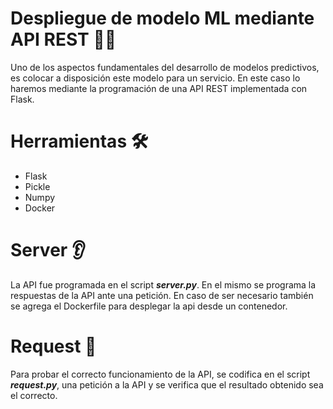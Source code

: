# Despliegue de modelo ML mediante API REST  🧑‍💻

Uno de los aspectos fundamentales del desarrollo de modelos predictivos, es colocar a disposición este modelo para un servicio. En este caso lo haremos mediante la programación de una API REST implementada con Flask. 

# Herramientas  🛠️

* Flask
* Pickle
* Numpy
* Docker


# Server 👂

La API fue programada en el script _**server.py**_. En el mismo se programa la respuestas de la API ante una petición. En caso de ser necesario también se agrega el Dockerfile para desplegar la api desde un contenedor. 

# Request 🫴

Para probar el correcto funcionamiento de la API, se codifica en el script _**request.py**_, una petición a la API y se verifica que el resultado obtenido sea el correcto.  
